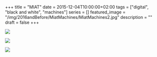 +++
title =  "MIAT"
date = 2015-12-04T10:00:00+02:00
tags = ["digital", "black and white", "machines"]
series = []
featured_image = "/img/2016andBefore/MiatMachines/MiatMachines2.jpg"
description = ""
draft = false
+++

![](/img/2016andBefore/MiatMachines/MiatMachines1.jpg)

![](/img/2016andBefore/MiatMachines/MiatMachines2.jpg)

![](/img/2016andBefore/MiatMachines/MiatMachines3.jpg)